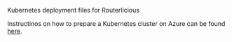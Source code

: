 Kubernetes deployment files for Routerlicious 

Instructinos on how to prepare a Kubernetes cluster on Azure can be found [here](azure.md).